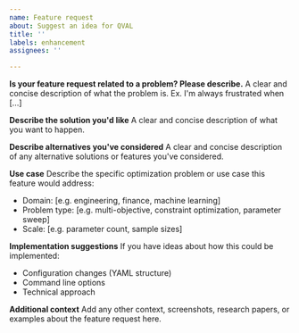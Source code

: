 ```yaml
---
name: Feature request
about: Suggest an idea for QVAL
title: ''
labels: enhancement
assignees: ''

---
```


**Is your feature request related to a problem? Please describe.**
A clear and concise description of what the problem is. Ex. I'm always frustrated when [...]

**Describe the solution you'd like**
A clear and concise description of what you want to happen.

**Describe alternatives you've considered**
A clear and concise description of any alternative solutions or features you've considered.

**Use case**
Describe the specific optimization problem or use case this feature would address:
- Domain: [e.g. engineering, finance, machine learning]
- Problem type: [e.g. multi-objective, constraint optimization, parameter sweep]
- Scale: [e.g. parameter count, sample sizes]

**Implementation suggestions**
If you have ideas about how this could be implemented:
- Configuration changes (YAML structure)
- Command line options
- Technical approach

**Additional context**
Add any other context, screenshots, research papers, or examples about the feature request here.
